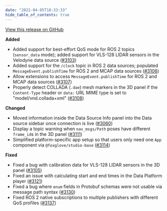 ```yaml
---
date: "2022-04-05T18:33:33"
hide_table_of_contents: true
---
```

[View this release on GitHub](https://github.com/foxglove/studio/releases/tag/v1.6.0)

**Added**
* Added support for best-effort QoS mode for ROS 2 topics (`sensor_data` mode); added support for VLS-128 LIDAR sensors in the Velodyne data source ([#3103](https://github.com/foxglove/studio/pull/3103))
* Added support for the `/clock` topic in ROS 2 data sources; populated `MessageEvent.publishTime` for ROS 2 and MCAP data sources ([#3106](https://github.com/foxglove/studio/pull/3106))
* Allow extensions to access `MessageEvent.publishTime` for ROS 2 and MCAP data sources ([#3107](https://github.com/foxglove/studio/pull/3107))
* Properly detect COLLADA (`.dae`) mesh markers in the 3D panel if the `Content-Type` header or `data:` URL MIME type is set to "model/vnd.collada+xml" ([#3108](https://github.com/foxglove/studio/pull/3108))

**Changed**
* Moved information inside the Data Source Info panel into the Data source sidebar once connection is live ([#3060](https://github.com/foxglove/studio/pull/3060))
* Display a topic warning when `nav_msgs/Path` poses have different `frame_id`s in the 3D panel ([#3111](https://github.com/foxglove/studio/pull/3111))
* Simplified platform-specific app setup so that users only need one `App` component via `@foxglove/studio-base` ([#3114](https://github.com/foxglove/studio/pull/3114))

**Fixed**
* Fixed a bug with calibration data for VLS-128 LIDAR sensors in the 3D panel ([#3105](https://github.com/foxglove/studio/pull/3105))
* Fixed an issue with calculating start and end times in the Data Platform player ([#3121](https://github.com/foxglove/studio/pull/3121)) 
* Fixed a bug where `enum` fields in Protobuf schemas were not usable via message path syntax ([#3130](https://github.com/foxglove/studio/pull/3130))
* Fixed ROS 2 native subscriptions to multiple publishers with different QoS profiles ([#3137](https://github.com/foxglove/studio/pull/3137))